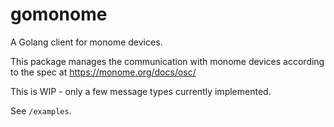# gomonome

A Golang client for monome devices.

This package manages the communication with monome devices according to the spec at https://monome.org/docs/osc/

This is WIP - only a few message types currently implemented.

See `/examples`.